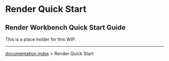 # Render Quick Start
## Render Workbench Quick Start Guide 

This is a place holder for this WIP.

---
[documentation index](../README.md) > Render Quick Start
